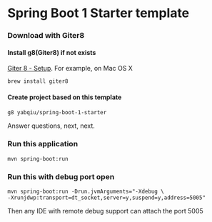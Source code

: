 # Spring Boot 1 Starter template

### Download with Giter8

#### Install g8(Giter8) if not exists

[Giter 8 - Setup](http://www.foundweekends.org/giter8/setup.html). For example, on Mac OS X

```
brew install giter8
```

#### Create project based on this template

```
g8 yabqiu/spring-boot-1-starter
```

Answer questions, next, next.

### Run this application

```
mvn spring-boot:run
```

### Run this with debug port open

```
mvn spring-boot:run -Drun.jvmArguments="-Xdebug \
-Xrunjdwp:transport=dt_socket,server=y,suspend=y,address=5005"
```

Then any IDE with remote debug support can attach the port 5005
